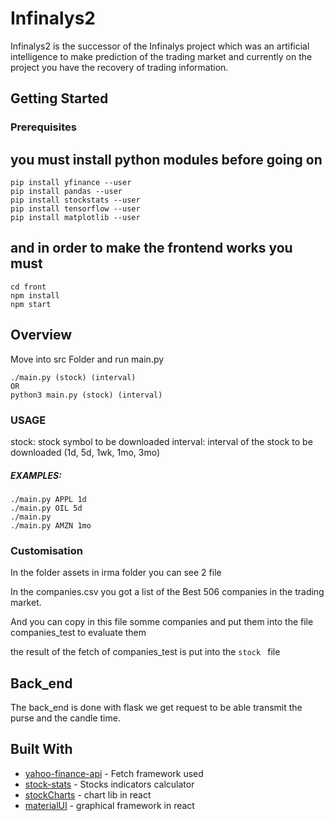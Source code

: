 # Infinalys2

Infinalys2 is the successor of the Infinalys project which was an artificial intelligence to make prediction of the trading market and currently on the project you have the recovery of trading information.

## Getting Started

### Prerequisites

## you must install python modules before going on
```
pip install yfinance --user
pip install pandas --user
pip install stockstats --user
pip install tensorflow --user
pip install matplotlib --user
```
## and in order to make the frontend works you must
```
cd front
npm install
npm start
```

## Overview

Move into src Folder and run main.py
```
./main.py (stock) (interval)
OR
python3 main.py (stock) (interval)
```
### USAGE
stock: stock symbol to be downloaded
interval: interval of the stock to be downloaded (1d, 5d, 1wk, 1mo, 3mo)

##### EXAMPLES:
```
./main.py APPL 1d
./main.py OIL 5d
./main.py
./main.py AMZN 1mo
```

### Customisation

In the folder assets in irma folder you can see 2 file


In the companies.csv you got a list of the Best 506 companies in the trading market.

And you can copy in this file somme companies and put them into the file companies_test to evaluate them

the result of the fetch of companies_test is put into the ```stock ``` file

## Back_end

The back_end is done with flask we get request to be able transmit the purse and the candle time.

## Built With

* [yahoo-finance-api](https://github.com/topics/yahoo-finance-api) - Fetch framework used
* [stock-stats](https://github.com/jealous/stockstats) - Stocks indicators calculator
* [stockCharts](https://github.com/rrag/react-stockcharts) - chart lib in react
* [materialUI](https://material-ui.com/) - graphical framework in react
